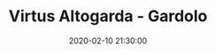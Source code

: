 ---
title: Virtus Altogarda - Gardolo
date: 2020-02-10 21:30:00
squadra-a: Bc Gardolo
punteggio-a: 
squadra-b: Virtus Altogarda
punteggio-b: 
partite/squadra: promozione-19-20
luogo: SC. ELEM. PERNICI
categoria: promozione
---
